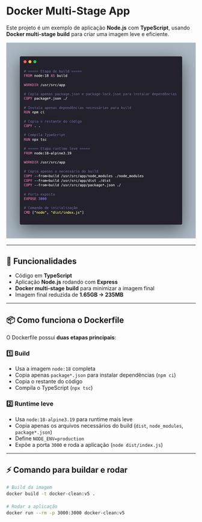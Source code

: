 # Docker Multi-Stage App

Este projeto é um exemplo de aplicação **Node.js** com **TypeScript**, usando **Docker multi-stage build** para criar uma imagem leve e eficiente.

![Dockerfile Multi-Stage](https://github.com/RyanViniciusS/Docker-Multi-Stage/raw/main/images/carbon.png)

---

## 🚀 Funcionalidades

- Código em **TypeScript**
- Aplicação **Node.js** rodando com **Express**
- **Docker multi-stage build** para minimizar a imagem final
- Imagem final reduzida de **1.65GB → 235MB**

---

## 📦 Como funciona o Dockerfile

O Dockerfile possui **duas etapas principais**:

### 1️⃣ Build

- Usa a imagem `node:18` completa
- Copia apenas `package*.json` para instalar dependências (`npm ci`)
- Copia o restante do código
- Compila o TypeScript (`npx tsc`)

### 2️⃣ Runtime leve

- Usa `node:18-alpine3.19` para runtime mais leve
- Copia apenas os arquivos necessários do build (`dist`, `node_modules`, `package*.json`)
- Define `NODE_ENV=production`
- Expõe a porta `3000` e roda a aplicação (`node dist/index.js`)

---

## ⚡ Comando para buildar e rodar

```bash
# Build da imagem
docker build -t docker-clean:v5 .

# Rodar a aplicação
docker run --rm -p 3000:3000 docker-clean:v5
